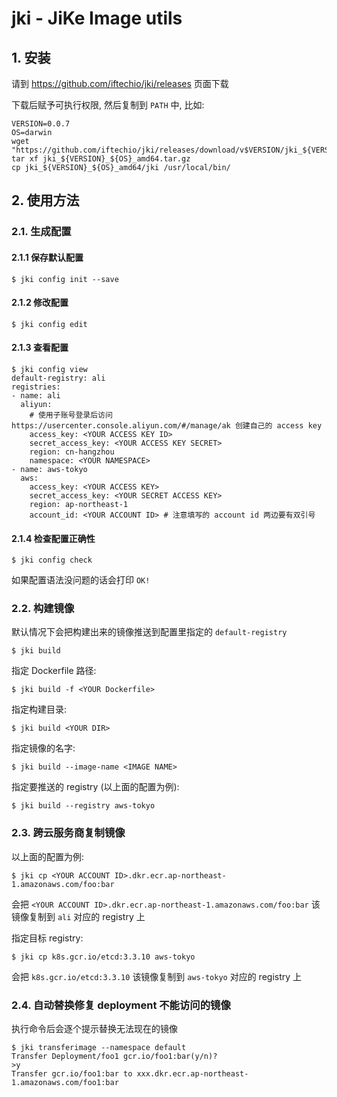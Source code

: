 # jki - JiKe Image utils

## 1. 安装

请到 https://github.com/iftechio/jki/releases 页面下载

下载后赋予可执行权限, 然后复制到 `PATH` 中, 比如:

```
VERSION=0.0.7
OS=darwin
wget "https://github.com/iftechio/jki/releases/download/v$VERSION/jki_${VERSION}_${OS}_amd64.tar.gz"
tar xf jki_${VERSION}_${OS}_amd64.tar.gz
cp jki_${VERSION}_${OS}_amd64/jki /usr/local/bin/
```

## 2. 使用方法

### 2.1. 生成配置

#### 2.1.1 保存默认配置

```
$ jki config init --save
```

#### 2.1.2 修改配置

```
$ jki config edit
```

#### 2.1.3 查看配置

```
$ jki config view
default-registry: ali
registries:
- name: ali
  aliyun:
    # 使用子账号登录后访问 https://usercenter.console.aliyun.com/#/manage/ak 创建自己的 access key
    access_key: <YOUR ACCESS KEY ID>
    secret_access_key: <YOUR ACCESS KEY SECRET>
    region: cn-hangzhou
    namespace: <YOUR NAMESPACE>
- name: aws-tokyo
  aws:
    access_key: <YOUR ACCESS KEY>
    secret_access_key: <YOUR SECRET ACCESS KEY>
    region: ap-northeast-1
    account_id: <YOUR ACCOUNT ID> # 注意填写的 account id 两边要有双引号
```

#### 2.1.4 检查配置正确性

```
$ jki config check
```

如果配置语法没问题的话会打印 `OK!`

### 2.2. 构建镜像

默认情况下会把构建出来的镜像推送到配置里指定的 `default-registry`

```
$ jki build
```

指定 Dockerfile 路径:

```
$ jki build -f <YOUR Dockerfile>
```

指定构建目录:

```
$ jki build <YOUR DIR>
```

指定镜像的名字:

```
$ jki build --image-name <IMAGE NAME>
```

指定要推送的 registry (以上面的配置为例):

```
$ jki build --registry aws-tokyo
```

### 2.3. 跨云服务商复制镜像

以上面的配置为例:

```
$ jki cp <YOUR ACCOUNT ID>.dkr.ecr.ap-northeast-1.amazonaws.com/foo:bar
```

会把 `<YOUR ACCOUNT ID>.dkr.ecr.ap-northeast-1.amazonaws.com/foo:bar` 该镜像复制到 `ali` 对应的 registry 上

指定目标 registry:

```
$ jki cp k8s.gcr.io/etcd:3.3.10 aws-tokyo
```

会把 `k8s.gcr.io/etcd:3.3.10` 该镜像复制到 `aws-tokyo` 对应的 registry 上

### 2.4. 自动替换修复 deployment 不能访问的镜像

执行命令后会逐个提示替换无法现在的镜像

```
$ jki transferimage --namespace default
Transfer Deployment/foo1 gcr.io/foo1:bar(y/n)?
>y
Transfer gcr.io/foo1:bar to xxx.dkr.ecr.ap-northeast-1.amazonaws.com/foo1:bar
```
